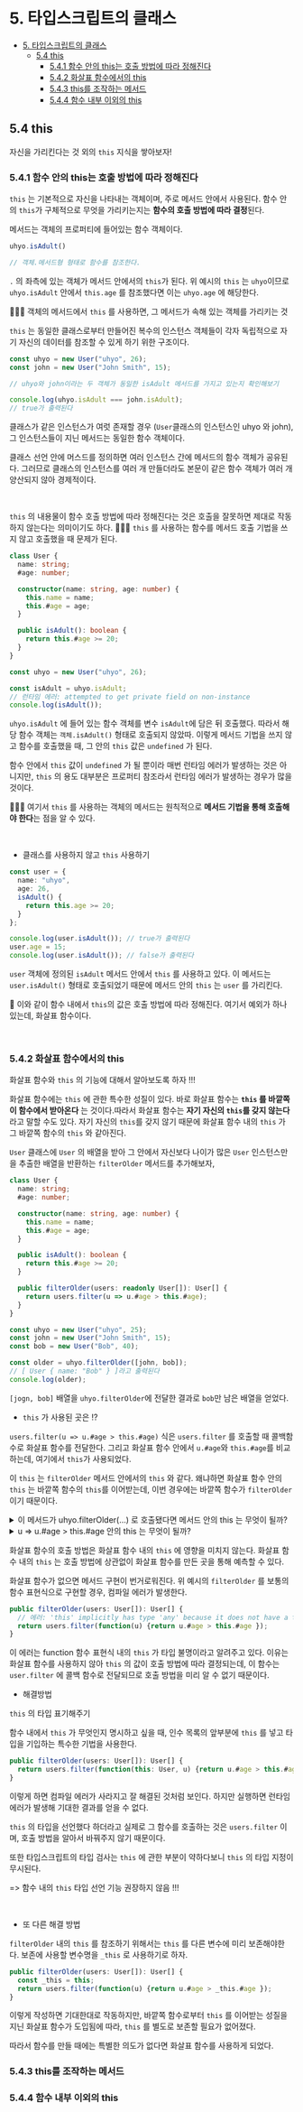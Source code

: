 # 5. 타입스크립트의 클래스

- [5. 타입스크립트의 클래스](#5-타입스크립트의-클래스)
  - [5.4 this](#54-this)
    - [5.4.1 함수 안의 this는 호출 방법에 따라 정해진다](#541-함수-안의-this는-호출-방법에-따라-정해진다)
    - [5.4.2 화살표 함수에서의 this](#542-화살표-함수에서의-this)
    - [5.4.3 this를 조작하는 메서드](#543-this를-조작하는-메서드)
    - [5.4.4 함수 내부 이외의 this](#544-함수-내부-이외의-this)

## 5.4 this

자신을 가리킨다는 것 외의 `this` 지식을 쌓아보자!

### 5.4.1 함수 안의 this는 호출 방법에 따라 정해진다

`this` 는 기본적으로 자신을 나타내는 객체이며, 주로 메서드 안에서 사용된다.
함수 안의 `this`가 구체적으로 무엇을 가리키는지는 **함수의 호출 방법에 따라 결정**된다.

메서드는 객체의 프로퍼티에 들어있는 함수 객체이다.

```ts
uhyo.isAdult()

// 객체.메서드형 형태로 함수를 참조한다.
```

`.` 의 좌측에 있는 객체가 메서드 안에서의 `this`가 된다.
위 예시의 `this` 는 `uhyo`이므로 `uhyo.isAdult` 안에서 `this.age` 를 참조했다면 이는 `uhyo.age` 에 해당한다.

💁🏻‍♀ 객체의 메서드에서 `this` 를 사용하면, 그 메서드가 속해 있는 객체를 가리키는 것

`this` 는 동일한 클래스로부터 만들어진 복수의 인스턴스 객체들이 각자 독립적으로 자기 자신의 데이터를 참조할 수 있게 하기 위한 구조이다.

```ts
const uhyo = new User("uhyo", 26);
const john = new User("John Smith", 15);

// uhyo와 john이라는 두 객체가 동일한 isAdult 메서드를 가지고 있는지 확인해보기

console.log(uhyo.isAdult === john.isAdult);
// true가 출력된다
```

클래스가 같은 인스턴스가 여럿 존재할 경우 (`User`클래스의 인스턴스인 uhyo 와 john), 그 인스턴스들이 지닌 메서드는 동일한 함수 객체이다.

클래스 선언 안에 머스드를 정의하면 여러 인스턴스 간에 메서드의 함수 객체가 공유된다. 그러므로 클래스의 인스턴스를 여러 개 만들더라도 본문이 같은 함수 객체가 여러 개 양산되지 않아 경제적이다.

<br/>

`this` 의 내용물이 함수 호출 방법에 따라 정해진다는 것은 호출을 잘못하면 제대로 작동하지 않는다는 의미이기도 하다. 💁🏻‍♀ `this` 를 사용하는 함수를 메서드 호출 기법을 쓰지 않고 호출했을 때 문제가 된다.

```ts
class User {
  name: string;
  #age: number;

  constructor(name: string, age: number) {
    this.name = name;
    this.#age = age;
  }

  public isAdult(): boolean {
    return this.#age >= 20;
  }
}

const uhyo = new User("uhyo", 26);

const isAdult = uhyo.isAdult;
// 런타임 에러: attempted to get private field on non-instance
console.log(isAdult());

```

`uhyo.isAdult` 에 들어 있는 함수 객체를 변수 `isAdult`에 담은 뒤 호출했다. 따라서 해당 함수 객체는 `객체.isAdult()` 형태로 호출되지 않았따. 이렇게 메서드 기법을 쓰지 않고 함수를 호출했을 때, 그 안의 `this` 값은 `undefined` 가 된다.

함수 안에서 `this` 값이 `undefined` 가 될 뿐이라 매번 런타임 에러가 발생하는 것은 아니지만, `this` 의 용도 대부분은 프로퍼티 참조라서 런타임 에러가 발생하는 경우가 많을 것이다.

💁🏻‍♀ 여기서 `this` 를 사용하는 객체의 메서드는 원칙적으로 **메서드 기법을 통해 호출해야 한다**는 점을 알 수 있다.

<br/>

- 클래스를 사용하지 않고 `this` 사용하기
```ts
const user = {
  name: "uhyo",
  age: 26,
  isAdult() {
    return this.age >= 20;
  }
};

console.log(user.isAdult()); // true가 출력된다
user.age = 15;
console.log(user.isAdult()); // false가 출력된다
```

`user` 객체에 정의된 `isAdult` 메서드 안에서 `this` 를 사용하고 있다. 이 메서드는 `user.isAdult()` 형태로 호출되었기 때문에 메서드 안의 `this` 는 `user` 를 가리킨다.

🍭 이와 같이 함수 내에서 `this`의 값은 호출 방법에 따라 정해진다. 여기서 예외가 하나 있는데, 화살표 함수이다.

<br>

### 5.4.2 화살표 함수에서의 this

화살표 함수와 `this` 의 기능에 대해서 알아보도록 하자 !!!

화살표 함수에는 `this` 에 관한 특수한 성질이 있다. 바로 화살표 함수는 **`this` 를 바깥쪽이 함수에서 받아온다** 는 것이다.따라서 화살표 함수는 **자기 자신의 `this`를 갖지 않는다**라고 말할 수도 있다. 자기 자신의 `this`를 갖지 않기 때문에 화살표 함수 내의 `this` 가 그 바깥쪽 함수의 `this` 와 같아진다.

`User` 클래스에 `User` 의 배열을 받아 그 안에서 자신보다 나이가 많은 `User` 인스턴스만을 추출한 배열을 반환하는 `filterOlder` 메서드를 추가해보자,

```ts
class User {
  name: string;
  #age: number;

  constructor(name: string, age: number) {
    this.name = name;
    this.#age = age;
  }

  public isAdult(): boolean {
    return this.#age >= 20;
  }

  public filterOlder(users: readonly User[]): User[] {
    return users.filter(u => u.#age > this.#age);
  }
}

const uhyo = new User("uhyo", 25);
const john = new User("John Smith", 15);
const bob = new User("Bob", 40);

const older = uhyo.filterOlder([john, bob]);
// [ User { name: "Bob" } ]라고 출력된다
console.log(older);
```

`[jogn, bob]` 배열을 `uhyo.filterOlder`에 전달한 결과로 `bob`만 남은 배열을 얻었다.

- `this` 가 사용된 곳은 !?

`users.filter(u => u.#age > this.#age)` 식은 `users.filter` 를 호출할 때 콜백함수로 화살표 함수를 전달한다. 그리고 화살표 함수 안에서 `u.#age`와 `this.#age`를 비교하는데, 여기에서 `this`가 사용되었다.

이 `this` 는 `filterOlder` 메서드 안에서의 `this` 와 같다. 왜냐하면 화살표 함수 안의 `this` 는 바깥쪽 함수의 `this`를 이어받는데, 이번 경우에는 바깥쪽 함수가 `filterOlder` 이기 때문이다.

<details>
<summary>
이 메서드가 uhyo.filterOlder(...) 로 호출됐다면 메서드 안의 this 는 무엇이 될까?
</summary>
uhyo
</details>

<details>
<summary>
u => u.#age > this.#age 안의 this 는 무엇이 될까?
</summary>
uhyo
</details>

화살표 함수의 호출 방법은 화살표 함수 내의 `this` 에 영향을 미치지 않는다. 화살표 함수 내의 `this` 는 호출 방법에 상관없이 화살표 함수를 만든 곳을 통해 예측할 수 있다.

화살표 함수가 없으면 메서드 구현이 번거로워진다.
위 예시의 `filterOlder` 를 보통의 함수 표현식으로 구현할 경우, 컴파일 에러가 발생한다.

```ts
public filterOlder(users: User[]): User[] {
  // 에러: 'this' implicitly has type 'any' because it does not have a type annotation.
  return users.filter(function(u) {return u.#age > this.#age });
}
```

이 에러는 function 함수 표현식 내의 `this` 가 타입 불명이라고 알려주고 있다.
이유는 화살표 함수를 사용하지 않아 `this` 의 값이 호출 방법에 따라 결정되는데, 이 함수는 `user.filter` 에 콜백 함수로 전달되므로 호출 방법을 미리 알 수 없기 때문이다.

- 해결방법

`this` 의 타입 표기해주기

함수 내에서 `this` 가 무엇인지 명시하고 싶을 때, 인수 목록의 앞부분에 `this` 를 넣고 타입을 기입하는 특수한 기법을 사용한다.

```ts
public filterOlder(users: User[]): User[] {
  return users.filter(function(this: User, u) {return u.#age > this.#age });
}
```

이렇게 하면 컴파일 에러가 사라지고 잘 해결된 것처럼 보인다. 하지만 실행하면 런타임 에러가 발생해 기대한 결과를 얻을 수 없다.

`this` 의 타입을 선언했다 하더라고 실제로 그 함수를 호출하는 것은 `users.filter` 이며, 호출 방법을 알아서 바꿔주지 않기 때문이다.

또한 타입스크립트의 타입 검사는 `this` 에 관한 부분이 약하다보니 `this` 의 타입 지정이 무시된다.

=> 함수 내의 `this` 타입 선언 기능 권장하지 않음 !!!

<br>

- 또 다른 해결 방법

`filterOlder` 내의 `this` 를 참조하기 위해서는 `this` 를 다른 변수에 미리 보존해야한다. 보존에 사용할 변수명을 `_this` 로 사용하기로 하자.

```ts
public filterOlder(users: User[]): User[] {
  const _this = this;
  return users.filter(function(u) {return u.#age > _this.#age });
}
```

이렇게 작성하면 기대한대로 작동하지만, 바깥쪽 함수로부터 `this` 를 이어받는 성질을 지닌 화살표 함수가 도입됨에 따라, `this` 를 별도로 보존할 필요가 없어졌다.

따라서 함수를 만들 때에는 특별한 의도가 없다면 화살표 함수를 사용하게 되었다.



### 5.4.3 this를 조작하는 메서드

### 5.4.4 함수 내부 이외의 this
